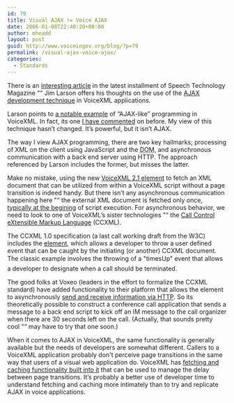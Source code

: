 ```yaml
---
id: 79
title: Visual AJAX != Voice AJAX
date: 2006-01-08T22:40:20+00:00
author: mheadd
layout: post
guid: http://www.voiceingov.org/blog/?p=79
permalink: /visual-ajax-voice-ajax/
categories:
  - Standards
---
```

There is an [interesting article](http://www.speechtechmag.com/issues/11_1/technology_trends/12752-1.html) in the latest installment of Speech Technology Magazine "“ Jim Larson offers his thoughts on the use of the [AJAX development technique](http://en.wikipedia.org/wiki/Ajax_(programming)) in VoiceXML applications.

Larson points to [a notable example](http://www.voicexmlreview.org/columns/Jun2005_speak_listen.html) of &#8220;AJAX-like&#8221; programming in VoiceXML. In fact, its one [I have commented](http://www.voiceingov.org/blog/?p=31) on before. My view of this technique hasn&#8217;t changed. It&#8217;s powerful, but it isn&#8217;t AJAX.

The way I view AJAX programming, there are two key hallmarks; processing of XML on the client using JavaScript and the <acronym title="Document Object Model">DOM</acronym>, and asynchronous communication with a back end server using HTTP. The approach referenced by Larson includes the former, but misses the latter.

Make no mistake, using the new [VoiceXML 2.1 <data> element](http://www.w3.org/TR/2005/CR-voicexml21-20050613/#sec-data) to fetch an XML document that can be utilized from within a VoiceXML script without a page transition is indeed handy. But there isn&#8217;t any asynchronous communication happening here "“ the external XML document is fetched only once, [typically at the begining](http://www.w3.org/TR/2004/REC-voicexml20-20040316/#dml6.1) of script execution. For asynchronous behavior, we need to look to one of VoiceXML&#8217;s sister technologies "“ the [Call Control eXtensible Markup Language](http://www.w3.org/TR/2005/WD-ccxml-20050111/) (CCXML).

The CCXML 1.0 specification (a last call working draft from the W3C) includes the [<send> element](http://www.w3.org/TR/2005/WD-ccxml-20050111/#Send), which allows a developer to throw a user defined event that can be caught by the initiating (or another) CCXML document. The classic <send> example involves the throwing of a "timesUp" event that allows a developer to designate when a call should be terminated.

The good folks at Voxeo (leaders in the effort to formalize the CCXML standard) have added functionality to their platform that allows the <send> element to asynchronously [send and receive information via HTTP](http://docs.voxeo.com/ccxml/1.0/frame.jsp?page=appendixg_ccxml.htm). So its theoretically possible to construct a conference call application that sends a message to a back end script to kick off an IM message to the call organizer when there are 30 seconds left on the call. (Actually, that sounds pretty cool "“ may have to try that one soon.)

When it comes to AJAX in VoiceXML, the same functionality is generally available but the needs of developers are somewhat different. Callers to a VoiceXML application probably don't perceive page transitions in the same way that users of a visual web application do. VoiceXML has [fetching and caching functionality built into it](http://www.voicexmlreview.org/Dec2002/features/vxml_app_performance.html) that can be used to manage the delay between page transitions. It&#8217;s probably a better use of developer time to understand fetching and caching more intimately than to try and replicate AJAX in voice applications.